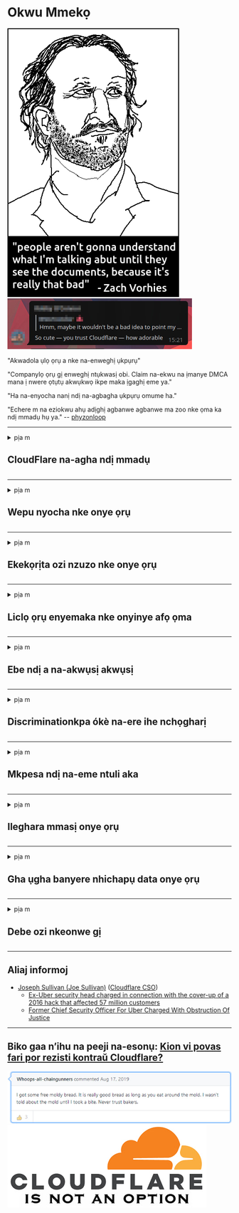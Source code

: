 # Okwu Mmekọ

![](../image/itsreallythatbad.jpg)
![](../image/telegram/c81238387627b4bfd3dcd60f56d41626.jpg)

"Akwadola ụlọ ọrụ a nke na-enweghị ụkpụrụ"

"Companylọ ọrụ gị enweghị ntụkwasị obi. Claim na-ekwu na ịmanye DMCA mana ị nwere ọtụtụ akwụkwọ ikpe maka ịgaghị eme ya."

"Ha na-enyocha nanị ndị na-agbagha ụkpụrụ omume ha."

"Echere m na eziokwu ahụ adịghị agbanwe agbanwe ma zoo nke ọma ka ndị mmadụ hụ ya."  -- [phyzonloop](https://twitter.com/phyzonloop)


---


<details>
<summary>pịa m

## CloudFlare na-agha ndị mmadụ
</summary>


Cloudflare na-ezigara ndị ọrụ na-abụghị Cloudflare ozi ịntanetị spam.

- Naanị ziga ozi ịntanetị na ndị debanyere aha ịbanye
- Mgbe onye ọrụ kwuru “kwusi”, kwụsị ịkwụsị iziga email

Ọ dị mfe. Ma Cloudflare achọghị ịma.
Cloudflare kwuru na iji ọrụ ha nwere ike ịkwụsị ndị spammers niile ma ọ bụ ndị na-awakpo ya.
Kedụ ka anyị ga-esi kwụsị Cloudflare na-enweghị ịgbalite Cloudflare?


| 🖼 | 🖼 |
| --- | --- |
| ![](../image/cfspam01.jpg) | ![](../image/cfspam03.jpg) |
| ![](../image/cfspam02.jpg) | ![](../image/cfspambrittany.jpg)<br>![](../image/cfspamtwtr.jpg) |

</details>

---

<details>
<summary>pịa m

## Wepu nyocha nke onye ọrụ
</summary>


Cloudflare censor nyocha na-ezighi ezi.
Ọ bụrụ n’etinye ederede anti-Cloudflare na Twitter, ị nwere ohere ịnweta nzaghachi n’aka onye ọrụ Cloudflare na ozi “Mba, ọ bụghị”.
Ọ bụrụ na biputere nyocha na saịtị na-adịghị mma, ha ga-anwa nyocha ya.


| 🖼 | 🖼 |
| --- | --- |
| ![](../image/cfcenrev_01.jpg)<br>![](../image/cfcenrev_02.jpg) | ![](../image/cfcenrev_03.jpg) |

</details>

---

<details>
<summary>pịa m

## Ekekọrịta ozi nzuzo nke onye ọrụ
</summary>


Cloudflare nwere nsogbu mmekpa ahụ dị egwu.
Cloudflare na-ekerịta ozi nke ndị na-eme mkpesa banyere saịtị ndị a kwadoro.
Ha na-arịọ gị oge ụfọdụ ka ịnye ezigbo ID gị.
Ọ bụrụ na ịchọghị ka emegbue gị, wakpo gị, gbanye ma ọ bụ gbuo gị, ị ga - anọ ebe nrụọrụ weebụ webụsaịtị Cloudflared.


| 🖼 | 🖼 |
| --- | --- |
| ![](../image/cfdox_what.jpg) | ![](../image/cfdox_swat.jpg) |
| ![](../image/cfdox_kill.jpg) | ![](../image/cfdox_threat.jpg) |
| ![](../image/cfdox_dox.jpg) | ![](../image/cfdox_ex1.jpg)<br>![](../image/cfdox_ex2.jpg) |

</details>

---

<details>
<summary>pịa m

## Liclọ ọrụ enyemaka nke onyinye afọ ọma
</summary>


CloudFlare na-arịọ maka enyemaka ọrụ ebere.
Ọ bụ ihe jọgburu onwe ya na ụlọ ọrụ America ga-arịọ maka enyemaka n'akụkụ ndị otu anaghị akwụ ụgwọ nke nwere ezigbo ihe kpatara ya.
Ọ bụrụ na ịchọrọ igbochi ndị mmadụ ma ọ bụ imebi oge ndị ọzọ, ịnwere ike ịchọ ịtụ pizzas maka ndị ọrụ Cloudflare.


![](../image/cfdonate.jpg)

</details>

---

<details>
<summary>pịa m

## Ebe ndị a na-akwụsị akwụsị
</summary>


Kedu ihe ị ga - eme ma ọ bụrụ na saịtị gị dajụọ na mberede?
Enwere akụkọ na Cloudflare na-ehichapụ nhazi nke onye ọrụ ma ọ bụ kwụsị ọrụ na-enweghị ịdọ aka ná ntị ọ bụla, na-agbachi nkịtị.
Anyị na-atụ aro ka ịchọta onye na-eweta ihe ka mma.

![](../image/cftmnt.jpg)

</details>

---

<details>
<summary>pịa m

## Discriminationkpa ókè na-ere ihe nchọgharị
</summary>


CloudFlare na-enye ndị na-eji Firefox ọrụ ọgwụgwọ kachasị mgbe ha na-enye ndị na-abụghị Tor-Browser Tor aka ọjọọ.
A na-enweta ọgwụgwọ ndị na-eji Torré nke juputara na-egbu javascript enweghị nsogbu.
Ahaghị nzi nnweta a bụ ihe nnọpụiche netwọrụ na ike nke ike.

![](../image/browdifftbcx.gif)

- N'aka ekpe: Tor Browser, n'aka nri: Chrome. Otu adreesị IP.

![](../image/browserdiff.jpg)

- Ekpe: Tor Browser Javascript nwere nkwarụ, Kuki nyeere ya
- N'aka nri: Chrome Javascript enyerela aka, Kuki nwere nkwarụ

![](../image/cfsiryoublocked.jpg)

- QuteBrowser (obere ihe nchọgharị) na-enweghị Tor (Clearnet IP)

| ***Ihe Nchọgharị*** | ***Nweta ọgwụgwọ*** |
| --- | --- |
| Tor Browser (Javascript enyere aka) | kwere ka nnweta |
| Firefox (Javascript enyere aka) | nweta abata emebi |
| Chromium (Javascript enyere aka) | nweta abata emebi |
| Chromium or Firefox (Javascript nwere nkwarụ) | ajụrụ nnweta |
| Chromium or Firefox (Kuki nwere nkwarụ) | ajụrụ nnweta |
| QuteBrowser | ajụrụ nnweta |
| lynx | ajụrụ nnweta |
| w3m | ajụrụ nnweta |
| wget | ajụrụ nnweta |


Ọ ga-adị mma iji bọtịnụ Audio iji dozie nsogbu dị mfe.

Ee, enwere bọtịnụ olu, mana ọ naghị arụ ọrụ Tor niile.
Will ga - enweta ozi a mgbe ịpịrị ya:

```
Gbalịa ọzọ
Kọmputa gị ma ọ bụ netwọk gị nwere ike izipu ajụjụ na-akpaghị aka.
Iji kpuchido ndị ọrụ anyị, anyị enweghị ike hazie arịrịọ gị ugbu a.
Maka nkọwa ndị ọzọ gaa na ibe enyemaka anyị
```

</details>

---

<details>
<summary>pịa m

## Mkpesa ndị na-eme ntuli aka
</summary>


Ndị na-eme ntuli aka na steeti US na-edebanye aha ịtụ vootu site na weebụsaịtị odeakwụkwọ steeti na steeti ebe ha bi.
Secretarylọ ọrụ ndị odeakwụkwọ steeti Republican na-achịkwa na-etinye aka na ntuli aka na ntuli aka site na ịmebe mkpokọta onye odeakwụkwọ steeti site na Cloudflare.
Uzo ojoo nke Cloudflare na ndi oji Tor, onodu ya na MITM dika onodu ihe nlebara anya n’uwa dum na oru ya n’uzo na eme ka ndi n’enwe ntuli aka ghara inyocha aha.
Ndị otu nwere nnwere onwe na-achọkarị ihe nzuzo.
Mpempe akwụkwọ ndebanye aha ndị na-eme ntuli aka na-anakọta ozi dị omimi banyere ndọrọndọrọ ndọrọ ndọrọ ọchịchị nke onye na-ekwu okwu, adresị mmadụ, nọmba nchekwa ọha na ụbọchị ọmụmụ.
Ọtụtụ steeti na-emejupụta ozi ahụ naanị n'ihu ọha, mana Cloudflare na-ahụ ozi niile ahụ mgbe mmadụ debara aha votu.

Rịba ama na ndebanye akwụkwọ anaghị egbochi Cloudflare n'ihi na odeakwụkwọ nke ndị ọrụ ntinye data steeti ga-eji weebụsaịtị Cloudflare tinye data.

| 🖼 | 🖼 |
| --- | --- |
| ![](../image/cfvotm_01.jpg) | ![](../image/cfvotm_02.jpg) |

- Change.org bụ weebụsaịtị nke ama ama maka ịnakọta ntuli aka ma mee ihe.
“ndị mmadụ nọ ebe niile na-amalite mkpọsa, na-akpọkọta ndị na-akwado, ma na-eso ndị na-eme mkpebi na-anya ụgbọala.”
O di nwute, otutu ndi mmadu apughi ilele Change.org ma obucha ya na nzacha ike nke Cloudflare.
A na-egbochi ha ịbịanye akwụkwọ mkpesa ahụ, si otú ahụ na-ewepụ ha n'usoro ọchịchị onye kwuo uche ya.
Iji usoro ọzọ na-enweghị igwe ojii dịka OpenPetition na-enyere aka idozi nsogbu ahụ.

| 🖼 | 🖼 |
| --- | --- |
| ![](../image/changeorgasn.jpg) | ![](../image/changeorgtor.jpg) |

- Cloudflare si "Athenian Project" na-enye ọkwa nchekwa nke ụlọ ọrụ steeti steeti na mpaghara.
Ha kwuru na "ndị otu ha nwere ike ịnweta ozi ntuli aka na ndebanye aha ndị ịtụ vootu" mana nke a bụ ụgha makana ọtụtụ mmadụ enweghị ike ịchọgharị saịtị ahụ ma ọlị.

</details>

---

<details>
<summary>pịa m

## Ileghara mmasị onye ọrụ
</summary>


Ọ bụrụ n’ịhọrọ ihe, ị na-atụ anya na ịnweghị email ọ bụla gbasara ya.
Cloudflare leghaara mmasị nke onye ọrụ ma kesaa data ya na ụlọ ọrụ ndị ọzọ na-enweghị nkwenye ndị ahịa.
Ọ bụrụ n’ị na-eji atụmatụ efu ha, ha na-ezitere gị email oge ụfọdụ na-arịọ ịzụta ndenye aha kwa ọnwa.

![](../image/cfviopl_tp.jpg)

</details>

---

<details>
<summary>pịa m

## Gha ụgha banyere nhichapụ data onye ọrụ
</summary>


Dabere na blọọgụ ahịa ndị ahịa ochie a, Cloudflare na-agha ụgha maka ihichapụ akaụntụ.
N'oge ugbu a, ọtụtụ ụlọ ọrụ na-echekwa data gị mgbe ị mechiri ma ọ bụ wepu akaụntụ gị.
Imirikiti ezigbo ụlọ ọrụ na-ekwu maka ya na iwu nzuzo ha.
Cloudflare? Ee e.

```
2019-08-05 CloudFlare zitere m nkwenye na ha wepụrụ akaụntụ m.
2019-10-02 Enwetara m email site na CloudFlare "n'ihi na abụ m onye ahịa"
```

Cloudflare amabeghị maka okwu a bụ "wepu".
Ọ bụrụ n’ewepu ya n’ezie, kedu ihe mere onye ahịa a jiri nwee email?
O kwukwara na amụma nzuzo nke Cloudflare ekwughi banyere ya.

```
Iwu nzuzo ha ohughi ekwuputaghi na ejigide data otu afo.
```

![](../image/cfviopl_notdel.jpg)

Kedu ka ị ga - esi tụkwasị obi na Cloudflare ma ọ bụrụ na iwu nzuzo ha bụ LIE?

</details>

---

<details>
<summary>pịa m

## Debe ozi nkeonwe gị
</summary>


Ihichapụ akaụntụ Cloudflare bụ ọkwa siri ike.

```
Nyefee tiketi nkwado site na iji otu "Akaụntụ",
ma choo nhichapụ akaụntụ na ahu ozi.
Enweghị ngalaba ma ọ bụ kaadị akwụmụgwọ agbakwunyere na akaụntụ gị tupu ịrịọ nhichapụ.
```

Will ga-enweta ozi nkwenye a.

![](../image/cf_deleteandkeep.jpg)

"Anyị amalitela ịhazi arịrịọ nhichapụ gị" mana "Anyị ga-anọgide na-echekwa ozi nkeonwe gị".

You nwere ike "ịtụkwasị" nke a?

</details>

---

## Aliaj informoj

- [Joseph Sullivan (Joe Sullivan)](../cloudflare_inc/cloudflare_members.md) ([Cloudflare CSO](https://twitter.com/eastdakota/status/1296522269313785862))
  - [Ex-Uber security head charged in connection with the cover-up of a 2016 hack that affected 57 million customers](https://www.businessinsider.com/uber-data-hack-security-head-joe-sullivan-charged-cover-up-2020-8)
  - [Former Chief Security Officer For Uber Charged With Obstruction Of Justice](https://www.justice.gov/usao-ndca/pr/former-chief-security-officer-uber-charged-obstruction-justice)


---

## Biko gaa n’ihu na peeji na-esonụ:   [Kion vi povas fari por rezisti kontraŭ Cloudflare?](ig.action.md)

![](../image/freemoldybread.jpg)
![](../image/cfisnotanoption.jpg)
